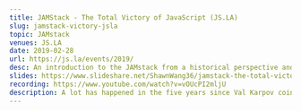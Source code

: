 ```yaml
---
title: JAMStack - The Total Victory of JavaScript (JS.LA)
slug: jamstack-victory-jsla
topic: JAMstack
venues: JS.LA
date: 2019-02-28
url: https://js.la/events/2019/
desc: An introduction to the JAMstack from a historical perspective and how it finally lets JS "win"
slides: https://www.slideshare.net/ShawnWang36/jamstack-the-total-victory-of-javascript-jsla-feb-2019
recording: https://www.youtube.com/watch?v=vOUcPI2mljU
description: A lot has happened in the five years since Val Karpov coined the MEAN stack to describe "Full Stack" Javascript stacks. React rose to dominance, AWS Lambda started the Serverless movement, and Static Site Generators came back in a big way. What is driving this new stack of Javascript, APIs, and Markup? This is the story of how a JAMstack cynic finally turned into a believer.
---
```

